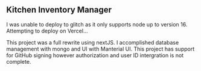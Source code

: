 ## Kitchen Inventory Manager

I was unable to deploy to glitch as it only supports node up to version 16. Attempting to deploy on Vercel...

This project was a full rewrite using nextJS. I accomplished database management with mongo and UI with Manterial UI.
This project has support for GitHub signing however authorization and user ID intergration is not complete.